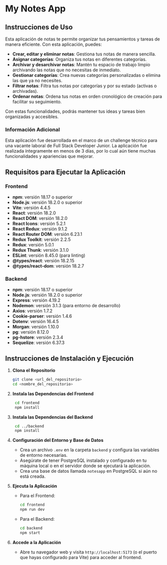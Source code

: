 # My Notes App

## Instrucciones de Uso

Esta aplicación de notas te permite organizar tus pensamientos y tareas de manera eficiente. Con esta aplicación, puedes:

- **Crear, editar y eliminar notas**: Gestiona tus notas de manera sencilla.
- **Asignar categorías**: Organiza tus notas en diferentes categorías.
- **Archivar y desarchivar notas**: Mantén tu espacio de trabajo limpio archivando las notas que no necesitas de inmediato.
- **Gestionar categorías**: Crea nuevas categorías personalizadas o elimina las que ya no necesites.
- **Filtrar notas**: Filtra tus notas por categorías y por su estado (activas o archivadas).
- **Ordenar notas**: Ordena tus notas en orden cronológico de creación para facilitar su seguimiento.

Con estas funcionalidades, podrás mantener tus ideas y tareas bien organizadas y accesibles.

### Información Adicional

Esta aplicación fue desarrollada en el marco de un challenge técnico para una vacante laboral de Full Stack Developer Junior. La aplicación fue realizada íntegramente en menos de 3 días, por lo cual aún tiene muchas funcionalidades y apariencias que mejorar.



## Requisitos para Ejecutar la Aplicación

### Frontend

- **npm**: versión 18.17 o superior
- **Node.js**: versión 18.2.0 o superior
- **Vite**: versión 4.4.5
- **React**: versión 18.2.0
- **React DOM**: versión 18.2.0
- **React Icons**: versión 5.2.1
- **React Redux**: versión 9.1.2
- **React Router DOM**: versión 6.23.1
- **Redux Toolkit**: versión 2.2.5
- **Redux**: versión 5.0.1
- **Redux Thunk**: versión 3.1.0
- **ESLint**: versión 8.45.0 (para linting)
- **@types/react**: versión 18.2.15
- **@types/react-dom**: versión 18.2.7

### Backend

- **npm**: versión 18.17 o superior
- **Node.js**: versión 18.2.0 o superior
- **Express**: versión 4.19.2
- **Nodemon**: versión 3.1.3 (para entorno de desarrollo)
- **Axios**: versión 1.7.2
- **Cookie-parser**: versión 1.4.6
- **Dotenv**: versión 16.4.5
- **Morgan**: versión 1.10.0
- **pg**: versión 8.12.0
- **pg-hstore**: versión 2.3.4
- **Sequelize**: versión 6.37.3

## Instrucciones de Instalación y Ejecución

1. **Clona el Repositorio**
   ```bash
   git clone <url_del_repositorio>
   cd <nombre_del_repositorio>

2. **Instala las Dependencias del Frontend**
   ```bash
    cd frontend
    npm install

3. **Instala las Dependencias del Backend**
   ```bash
    cd ../backend
    npm install

4. **Configuración del Entorno y Base de Datos**

   - Crea un archivo `.env` en la carpeta `backend` y configura las variables de entorno necesarias.
   - Asegúrate de tener PostgreSQL instalado y configurado en tu máquina local o en el servidor donde se ejecutará la aplicación.
   - Crea una base de datos llamada `notesapp` en PostgreSQL si aún no está creada.

5. **Ejecuta la Aplicación**

   - Para el Frontend:
     ```bash
     cd frontend
     npm run dev
     ```

   - Para el Backend:
     ```bash
     cd backend
     npm start
     ```

6. **Accede a la Aplicación**

   -  Abre tu navegador web y visita `http://localhost:5173` (o el puerto que hayas configurado para Vite) para acceder al frontend.
